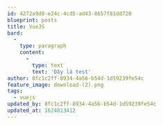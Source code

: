 ```yaml
---
id: 4272a9d0-e24c-4cd5-ad43-8657f81dd720
blueprint: posts
title: VueJS
bard:
  -
    type: paragraph
    content:
      -
        type: text
        text: 'Đây là test'
author: 8fc1c2ff-8934-4a56-b54d-1d59239fe54c
feature_image: download-(2).png
tags:
  - vuejs
updated_by: 8fc1c2ff-8934-4a56-b54d-1d59239fe54c
updated_at: 1624813412
---
```

